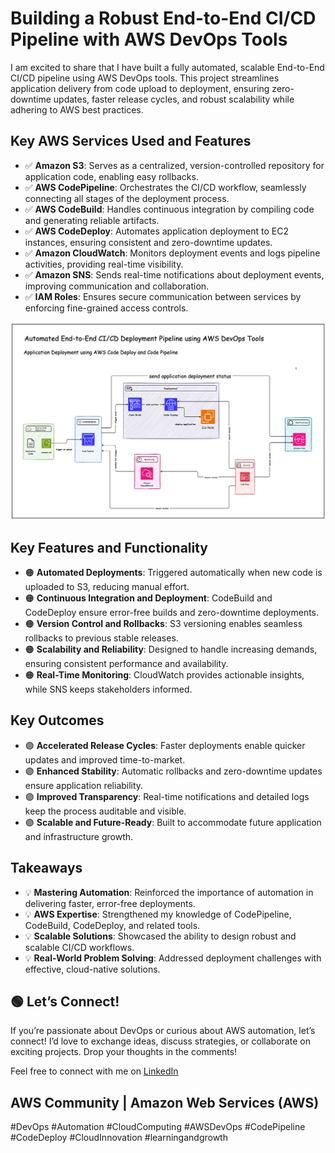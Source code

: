 # Building a Robust End-to-End CI/CD Pipeline with AWS DevOps Tools

I am excited to share that I have built a fully automated, scalable End-to-End CI/CD pipeline using AWS DevOps tools. This project streamlines application delivery from code upload to deployment, ensuring zero-downtime updates, faster release cycles, and robust scalability while adhering to AWS best practices.

## Key AWS Services Used and Features
- ✅ **Amazon S3**: Serves as a centralized, version-controlled repository for application code, enabling easy rollbacks.
- ✅ **AWS CodePipeline**: Orchestrates the CI/CD workflow, seamlessly connecting all stages of the deployment process.
- ✅ **AWS CodeBuild**: Handles continuous integration by compiling code and generating reliable artifacts.
- ✅ **AWS CodeDeploy**: Automates application deployment to EC2 instances, ensuring consistent and zero-downtime updates.
- ✅ **Amazon CloudWatch**: Monitors deployment events and logs pipeline activities, providing real-time visibility.
- ✅ **Amazon SNS**: Sends real-time notifications about deployment events, improving communication and collaboration.
- ✅ **IAM Roles**: Ensures secure communication between services by enforcing fine-grained access controls.

![Architecture Diagram](./CI_CD_Pipeline_AWS.png)

## Key Features and Functionality
- 🟠 **Automated Deployments**: Triggered automatically when new code is uploaded to S3, reducing manual effort.
- 🟠 **Continuous Integration and Deployment**: CodeBuild and CodeDeploy ensure error-free builds and zero-downtime deployments.
- 🟠 **Version Control and Rollbacks**: S3 versioning enables seamless rollbacks to previous stable releases.
- 🟠 **Scalability and Reliability**: Designed to handle increasing demands, ensuring consistent performance and availability.
- 🟠 **Real-Time Monitoring**: CloudWatch provides actionable insights, while SNS keeps stakeholders informed.

## Key Outcomes
- 🟣 **Accelerated Release Cycles**: Faster deployments enable quicker updates and improved time-to-market.
- 🟣 **Enhanced Stability**: Automatic rollbacks and zero-downtime updates ensure application reliability.
- 🟣 **Improved Transparency**: Real-time notifications and detailed logs keep the process auditable and visible.
- 🟣 **Scalable and Future-Ready**: Built to accommodate future application and infrastructure growth.

## Takeaways
- 💡 **Mastering Automation**: Reinforced the importance of automation in delivering faster, error-free deployments.
- 💡 **AWS Expertise**: Strengthened my knowledge of CodePipeline, CodeBuild, CodeDeploy, and related tools.
- 💡 **Scalable Solutions**: Showcased the ability to design robust and scalable CI/CD workflows.
- 💡 **Real-World Problem Solving**: Addressed deployment challenges with effective, cloud-native solutions.

## 🟢 Let’s Connect!
If you’re passionate about DevOps or curious about AWS automation, let’s connect! I’d love to exchange ideas, discuss strategies, or collaborate on exciting projects. Drop your thoughts in the comments!

Feel free to connect with me on [LinkedIn](https://www.linkedin.com/in/vignesh-aws-devops/)

## AWS Community | Amazon Web Services (AWS)  
#DevOps #Automation #CloudComputing #AWSDevOps #CodePipeline #CodeDeploy #CloudInnovation #learningandgrowth
